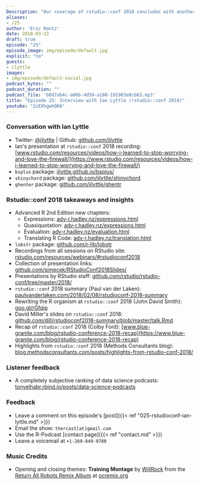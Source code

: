 ```yaml
---
Description: "Our coverage of rstudio::conf 2018 concludes with another great interview!  I talk with Ian Lyttle about his personal journey to using R, the value that shiny brings in communicating with customers, and his new package to ease the pain of working with enterprise GitHub installations.  I also discuss my key insights and takeaways from the extending tidyverse training and talks I attended. I hope you enjoy this jam-packed episode of the R-Podcast!"  
aliases:
- /25
author: 'Eric Nantz'
date: 2018-03-22
draft: true
episode: "25"
episode_image: img/episode/default.jpg
explicit: "no"
guests:
- ilyttle
images:
- img/episode/default-social.jpg
podcast_bytes: ""
podcast_duration: ""
podcast_file: 'b0d7ab4c-a06b-4d59-a180-191983e8cb63.mp3'
title: "Episode 25: Interview with Ian Lyttle (rstudio::conf 2018)"
youtube: "2zEXhgwhQ0A"
---
```


### Conversation with Ian Lyttle

* Twitter: [@ijlyttle](https://twitter.com/ijlyttle) | Github: [github.com/ijlyttle](https://github.com/ijlyttle/)
* Ian's presentation at `rstudio::conf` 2018 recording: [www.rstudio.com/resources/videos/how-i-learned-to-stop-worrying-and-love-the-firewall/](https://www.rstudio.com/resources/videos/how-i-learned-to-stop-worrying-and-love-the-firewall/)
* `bsplus` package: [ijlyttle.github.io/bsplus/](https://ijlyttle.github.io/bsplus)
* `shinychord` package: [github.com/ijlyttle/shinychord](https://github.com/ijlyttle/shinychord)
* `ghenter` package: [github.com/ijlyttle/ghentr](https://github.com/ijlyttle/ghentr)

### Rstudio::conf 2018 takeaways and insights 

* Advanced R 2nd Edition new chapters: 
    * Expressions: [adv-r.hadley.nz/expressions.html](https://adv-r.hadley.nz/expressions.html)
    * Quasiquotation: [adv-r.hadley.nz/expressions.html](https://adv-r.hadley.nz/expressions.html)
    * Evaluation: [adv-r.hadley.nz/evaluation.html](https://adv-r.hadley.nz/evaluation.html)
    * Translating R Code: [adv-r.hadley.nz/translation.html](https://adv-r.hadley.nz/translation.html)
* `lobstr` package: [github.com/r-lib/lobstr](https://github.com/r-lib/lobstr)
* Recordings from all sessions on RStudio site: [rstudio.com/resources/webinars/#rstudioconf2018](https://www.rstudio.com/resources/webinars/#rstudioconf2018)
* Collection of presentation links: [github.com/simecek/RStudioConf2018Slides/](https://github.com/simecek/RStudioConf2018Slides/)
* Presentations by RStudio staff: [github.com/rstudio/rstudio-conf/tree/master/2018/](https://github.com/rstudio/rstudio-conf/tree/master/2018/)
* `rstudio::conf` 2018 summary (Paul van der Laken): [paulvanderlaken.com/2018/02/08/rstudioconf-2018-summary](https://paulvanderlaken.com/2018/02/08/rstudioconf-2018-summary/)
* Rewriting the R organism at `rstudio::conf` 2018 (John David Smith): [goo.gl/rGfqip](https://goo.gl/rGfqip)
* David Miller's slides on `rstudio::conf` 2018: [github.com/dill/rstudioconf2018-summary/blob/master/talk.Rmd](https://github.com/dill/rstudioconf2018-summary/blob/master/talk.Rmd)
* Recap of `rstudio::conf` 2018 (Colby Ford): [www.blue-granite.com/blog/rstudio-conference-2018-recap](https://www.blue-granite.com/blog/rstudio-conference-2018-recap)
* Highlights from `rstudio::conf` 2018 (Methods Consultants blog): [blog.methodsconsultants.com/posts/highlights-from-rstudio-conf-2018/](https://blog.methodsconsultants.com/posts/highlights-from-rstudio-conf-2018/)

### Listener feedback

* A completely subjective ranking of data science podcasts: [tonyelhabr.rbind.io/posts/data-science-podcasts](https://tonyelhabr.rbind.io/posts/data-science-podcasts/) 

### Feedback

- Leave a comment on this episode's [post]({{< ref "025-rstudioconf-ian-lyttle.md" >}})
- Email the show: `thercast[at]gmail.com`
- Use the R-Podcast [contact page]({{< ref "contact.md" >}})
- Leave a voicemail at `+1-269-849-9780`

### Music Credits

- Opening and closing themes: __Training Montage__ by [WillRock](http://ocremix.org/artist/5043/willrock)  from the [Return All Robots Remix Album](http://ocremix.org/events/returnallrobots/) at [ocremix.org](http://ocremix.org/)
